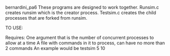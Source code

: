 bernardini_pa6
These programs are designed to work together.  Runsim.c creates runsim which is the creator process.
Testsim.c creates the child processes that are forked from runsim.

TO USE:

Requires:
    One argument that is the number of concurrent processes to allow at a time
    A file with commands in it to process, can have no more than 2 commands
        An example would be testsim 5 10